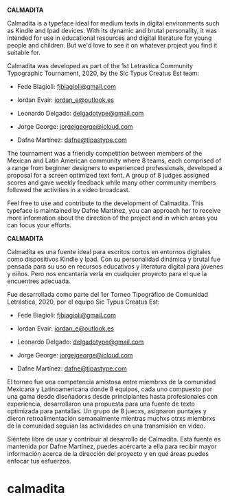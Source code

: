 **CALMADITA**

Calmadita is a typeface ideal for medium texts in digital environments such as Kindle and Ipad devices. With its dynamic and brutal personality, it was intended for use in educational resources and digital literature for young people and children. But we'd love to see it on whatever project you find it suitable for.

Calmadita was developed as part of the 1st Letrastica Community Typographic Tournament, 2020, by the Sic Typus Creatus Est team:

* 	Fede Biagioli:  fjbiagioli@gmail.com

* 	Iordan Evair: iordan_e@outlook.es

* 	Leonardo Delgado: delgadotype@gmail.com
 	
* 	Jorge George: jorgejgeorge@icloud.com 	
* 	Dafne Martínez: dafne@tipastype.com

The tournament was a friendly competition between members of the Mexican and Latin American community where 8 teams, each comprised of a range from beginner designers to experienced professionals, developed a proposal for a screen optimized text font. A group of 8 judges assigned scores and gave weekly feedback while many other community members followed the activities in a video broadcast.

Feel free to use and contribute to the development of Calmadita.
This typeface is maintained by Dafne Martínez, you can approach her to receive more information about the direction of the project and in which areas you can focus your efforts.


**CALMADITA**

Calmadita es una fuente ideal para escritos cortos en entornos digitales como dispositivos Kindle y Ipad. Con su personalidad dinámica y brutal fue pensada para su uso en recursos educativos y literatura digital para jóvenes y niños. Pero nos encantaría verla en cualquier proyecto para el que la encuentres adecuada.

Fue desarrollada como parte del 1er Torneo Tipográfico de Comunidad Letrástica, 2020, por el equipo Sic Typus Creatus Est:

* 	Fede Biagioli:  fjbiagioli@gmail.com

* 	Iordan Evair: iordan_e@outlook.es

* 	Leonardo Delgado: delgadotype@gmail.com
 	
* 	Jorge George: jorgejgeorge@icloud.com 	
* 	Dafne Martínez: dafne@tipastype.com

El torneo fue una competencia amistosa entre miembrxs de la comunidad Mexicana y Latinoamericana donde 8 equipos, cada uno compuesto por una gama desde diseñadorxs desde principiantes hasta profesionales con experiencia, desarrollaron una propuesta para una fuente de texto optimizada para pantallas. Un grupo de 8 juecxs, asignaron puntajes y dieron retroalimentación semanalmente mientras muchxs otrxs miembrxs de la comunidad seguían las actividades en una transmisión en video.

Siéntete libre de usar y contribuir al desarrollo de Calmadita.
Esta fuente es mantenida por Dafne Martínez, puedes acércarte a ella para recibir mayor información acerca de la dirección del proyecto y en qué áreas puedes enfocar tus esfuerzos.




# calmadita
